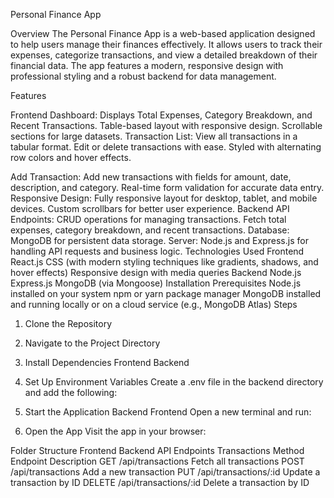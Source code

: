 Personal Finance App

Overview
The Personal Finance App is a web-based application designed to help users manage their finances effectively. It allows users to track their expenses, categorize transactions, and view a detailed breakdown of their financial data. The app features a modern, responsive design with professional styling and a robust backend for data management.

Features

Frontend
Dashboard:
Displays Total Expenses, Category Breakdown, and Recent Transactions.
Table-based layout with responsive design.
Scrollable sections for large datasets.
Transaction List:
View all transactions in a tabular format.
Edit or delete transactions with ease.
Styled with alternating row colors and hover effects.

Add Transaction:
Add new transactions with fields for amount, date, description, and category.
Real-time form validation for accurate data entry.
Responsive Design:
Fully responsive layout for desktop, tablet, and mobile devices.
Custom scrollbars for better user experience.
Backend
API Endpoints:
CRUD operations for managing transactions.
Fetch total expenses, category breakdown, and recent transactions.
Database:
MongoDB for persistent data storage.
Server:
Node.js and Express.js for handling API requests and business logic.
Technologies Used
Frontend
React.js
CSS (with modern styling techniques like gradients, shadows, and hover effects)
Responsive design with media queries
Backend
Node.js
Express.js
MongoDB (via Mongoose)
Installation
Prerequisites
Node.js installed on your system
npm or yarn package manager
MongoDB installed and running locally or on a cloud service (e.g., MongoDB Atlas)
Steps
1. Clone the Repository
2. Navigate to the Project Directory
3. Install Dependencies
Frontend
Backend
4. Set Up Environment Variables
Create a .env file in the backend directory and add the following:

5. Start the Application
Backend
Frontend
Open a new terminal and run:

6. Open the App
Visit the app in your browser:

Folder Structure
Frontend
Backend
API Endpoints
Transactions
Method	Endpoint	Description
GET	/api/transactions	Fetch all transactions
POST	/api/transactions	Add a new transaction
PUT	/api/transactions/:id	Update a transaction by ID
DELETE	/api/transactions/:id	Delete a transaction by ID



